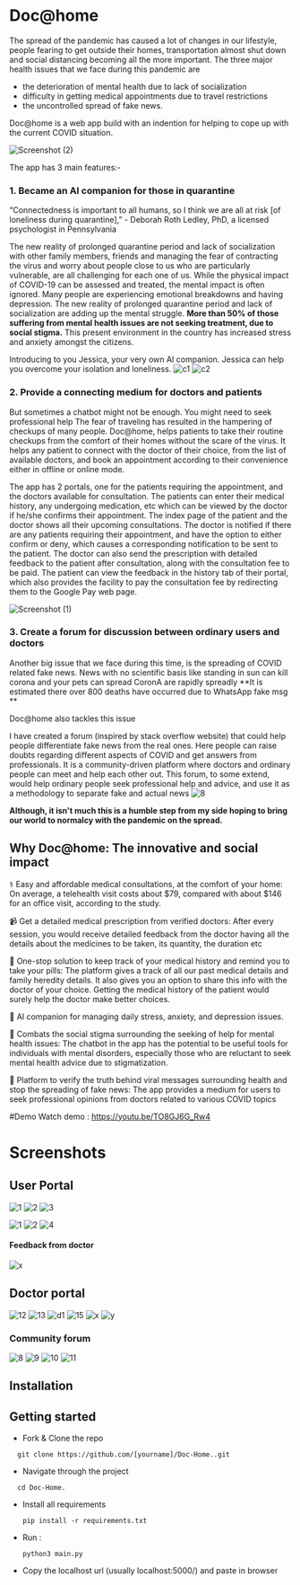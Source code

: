 # Doc@home

The spread of the pandemic has caused a lot of changes in our lifestyle, people fearing to get outside their homes, transportation almost shut down and social distancing becoming all the more important. The three major health issues that we face during this pandemic are
- the deterioration of mental health due to lack of socialization 
- difficulty in getting medical appointments due to travel restrictions
- the uncontrolled spread of fake news. 

Doc@home is a web app build with an indention for helping to cope up with the current COVID situation. 

![Screenshot (2)](https://user-images.githubusercontent.com/43414928/90967504-ad164c80-e4fd-11ea-8371-e89f0e471643.png)

The app has 3 main features:-


### 1. Became an AI companion for those in quarantine

“Connectedness is important to all humans, so I think we are all at risk [of loneliness during quarantine],” 
       -   Deborah Roth Ledley, PhD, a licensed psychologist in Pennsylvania

 The new reality of prolonged quarantine period and lack of socialization with other family members, friends and managing the fear of contracting the virus and worry about people close to us who are particularly vulnerable, are all challenging for each one of us.  While the physical impact of COVID-19 can be assessed and treated, the mental impact is often ignored. Many people are experiencing emotional breakdowns and having depression. The new reality of prolonged quarantine period and lack of socialization are adding up the mental struggle. **More than 50% of those suffering from mental health issues are not seeking treatment, due to social stigma.** This present environment in the country has increased stress and anxiety amongst the citizens. 

Introducing to you Jessica, your very own AI companion. Jessica can help you overcome your isolation and loneliness. 
![c1](https://user-images.githubusercontent.com/43414928/90967560-7987f200-e4fe-11ea-921a-94b26de0f800.png)
![c2](https://user-images.githubusercontent.com/43414928/90967561-7a208880-e4fe-11ea-9af4-7e0862353de2.png)


### 2. Provide a connecting medium for doctors and patients  

But sometimes a chatbot might not be enough. You might need to seek professional help
The fear of traveling has resulted in the hampering of checkups of many people. Doc@home, helps patients to take their routine checkups from the comfort of their homes without the scare of the virus. It helps any patient to connect with the doctor of their choice, from the list of available doctors, and book an appointment according to their convenience either in offline or online mode.

The app has 2 portals, one for the patients requiring the appointment, and the doctors available for consultation. The patients can enter their medical history, any undergoing medication, etc which can be viewed by the doctor if he/she confirms their appointment. The index page of the patient and the doctor shows all their upcoming consultations. The doctor is notified if there are any patients requiring their appointment, and have the option to either confirm or deny, which causes a corresponding notification to be sent to the patient.
The doctor can also send the prescription with detailed feedback to the patient after consultation, along with the consultation fee to be paid. The patient can view the feedback in the history tab of their portal, which also provides the facility to pay the consultation fee by redirecting them to the Google Pay web page.

![Screenshot (1)](https://user-images.githubusercontent.com/43414928/90332844-0d792b80-dfde-11ea-8424-ca283af5c6d4.png)



### 3. Create a forum for discussion between ordinary users and doctors
Another big issue that we face during this time, is the spreading of COVID related fake news.  News with no scientific basis like standing in sun can kill corona and your pets can spread CoronA are rapidly spreadly
**It is estimated there over 800 deaths have occurred due to WhatsApp fake msg **

Doc@home also tackles this issue

I have created a forum (inspired by stack overflow website) that could help people differentiate fake news from the real ones. Here people can raise doubts regarding different aspects of COVID and get answers from professionals. It is a community-driven platform where doctors and ordinary people can meet and help each other out. This forum, to some extend, would help ordinary people seek professional help and advice, and use it as a methodology to separate 
fake and actual news 
![8](https://user-images.githubusercontent.com/43414928/90332928-b9227b80-dfde-11ea-810b-89c9cad4fa68.png)

**Although, it isn't much this is a humble step from my side hoping to bring our world to normalcy with the pandemic on the spread.**


## Why Doc@home: The innovative and social impact

⚕️ Easy and affordable medical consultations, at the comfort of your home: On average, a telehealth visit costs about $79, compared with about $146 for an office visit, according to the study.

📹 Get a detailed medical prescription from verified doctors: After every session, you would receive detailed feedback from the doctor having all the details about the medicines to be taken, its quantity, the duration etc

💊 One-stop solution to keep track of your medical history and remind you to take your pills: The platform gives a track of all our past medical details and family heredity details. It also gives you an option to share this info with the doctor of your choice. Getting the medical history of the patient would surely help the doctor make better choices. 

🧘 AI companion for managing daily stress, anxiety, and depression issues.

🤯 Combats the social stigma surrounding the seeking of help for mental health issues: The chatbot in the app has the potential to be useful tools for individuals with mental disorders, especially those who are reluctant to seek mental health advice due to stigmatization.

📱 Platform to verify the truth behind viral messages surrounding health and stop the spreading of fake news: The app provides a medium for users to seek professional opinions from doctors related to various COVID topics

#Demo
Watch demo : https://youtu.be/TO8GJ6G_Rw4

# Screenshots
## User Portal

![1](https://user-images.githubusercontent.com/43414928/90325604-79867000-df9b-11ea-9cc2-6ba666c31d90.png)
![2](https://user-images.githubusercontent.com/43414928/90325605-7ab79d00-df9b-11ea-8277-1bc290794bde.png)
![3](https://user-images.githubusercontent.com/43414928/90325607-7d19f700-df9b-11ea-9279-5aacbeb60d70.png)


![1](https://user-images.githubusercontent.com/43414928/90967584-cff53080-e4fe-11ea-8947-ec7893957c3c.png)
![2](https://user-images.githubusercontent.com/43414928/90967585-d1265d80-e4fe-11ea-9259-2303aa674699.png)
![4](https://user-images.githubusercontent.com/43414928/90967601-134f9f00-e4ff-11ea-8489-cdb9b1affcff.png)

#### Feedback from doctor
![x](https://user-images.githubusercontent.com/43414928/90967613-324e3100-e4ff-11ea-821d-6e28cadafdfe.png)


## Doctor portal 

![12](https://user-images.githubusercontent.com/43414928/90325634-b8b4c100-df9b-11ea-8d0f-b1a5a1d853c0.png)
![13](https://user-images.githubusercontent.com/43414928/90325639-bc484800-df9b-11ea-8241-0aa7197fce71.png)
![d1](https://user-images.githubusercontent.com/43414928/90967619-53af1d00-e4ff-11ea-8830-c737f5c9bb8d.png)
![15](https://user-images.githubusercontent.com/43414928/90325633-b6eafd80-df9b-11ea-9018-19ce0c49f286.png)
![x](https://user-images.githubusercontent.com/43414928/90967659-2878fd80-e500-11ea-8d4a-2b0691cd793d.png)
![y](https://user-images.githubusercontent.com/43414928/90967669-51998e00-e500-11ea-9ffa-446dfc7788db.png)



### Community forum

![8](https://user-images.githubusercontent.com/43414928/90325653-e7329c00-df9b-11ea-8931-28d29f5012f9.png)
![9](https://user-images.githubusercontent.com/43414928/90325654-e7cb3280-df9b-11ea-8658-1cbf939f1f5c.png)
![10](https://user-images.githubusercontent.com/43414928/90325655-e863c900-df9b-11ea-9e64-e314e0e45f38.png)
![11](https://user-images.githubusercontent.com/43414928/90325651-e568d880-df9b-11ea-926d-a9a73ee86f5a.png)


## Installation

## Getting started

* Fork & Clone the repo
```
  git clone https://github.com/[yourname]/Doc-Home..git
```

* Navigate through the project
```
  cd Doc-Home.
```
* Install all requirements
  ``` 
  pip install -r requirements.txt
  ```
  
* Run :
  ```
  python3 main.py
  ```
  
* Copy the localhost url (usually localhost:5000/) and paste in browser
